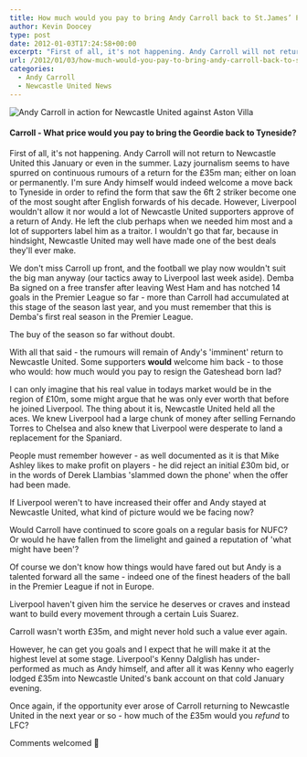 ```yaml
---
title: How much would you pay to bring Andy Carroll back to St.James’ Park?
author: Kevin Doocey
type: post
date: 2012-01-03T17:24:58+00:00
excerpt: "First of all, it's not happening. Andy Carroll will not return to Newcastle United this January or even in the summer. Lazy journalism seems to have spurred on continuous rumours of.."
url: /2012/01/03/how-much-would-you-pay-to-bring-andy-carroll-back-to-st-james-park/
categories:
  - Andy Carroll
  - Newcastle United News
---
```


![Andy Carroll in action for Newcastle United against Aston Villa](https://www.tynetime.com/wp-content/uploads/2012/01/Andy-Carroll-LFC.jpg "Andy-Carroll-LFC")

#### Carroll - What price would you pay to bring the Geordie back to Tyneside?

First of all, it's not happening. Andy Carroll will not return to Newcastle United this January or even in the summer. Lazy journalism seems to have spurred on continuous rumours of a return for the £35m man; either on loan or permanently. I'm sure Andy himself would indeed welcome a move back to Tyneside in order to refind the form that saw the 6ft 2 striker become one of the most sought  after English forwards of his decade. However, Liverpool wouldn't allow it nor would a lot of Newcastle United supporters approve of a return of Andy. He left the club perhaps when we needed him most and a lot of supporters label him as a traitor. I wouldn't go that far, because in hindsight, Newcastle United may well have made one of the best deals they'll ever make.

We don't miss Carroll up front, and the football we play now wouldn't suit the big man anyway (our tactics away to Liverpool last week aside). Demba Ba signed on a free transfer after leaving West Ham and has notched 14 goals in the Premier League so far - more than Carroll had accumulated at this stage of the season last year, and you must remember that this is Demba's first real season in the Premier League.

The buy of the season so far without doubt.

With all that said - the rumours will remain of Andy's 'imminent' return to Newcastle United. Some supporters **would** welcome him back - to those who would: how much would you pay to resign the Gateshead born lad?

I can only imagine that his real value in todays market would be in the region of £10m, some might argue that he was only ever worth that before he joined Liverpool. The thing about it is, Newcastle United held all the aces. We knew Liverpool had a large chunk of money after selling Fernando Torres to Chelsea and also knew that Liverpool were desperate to land a replacement for the Spaniard.

People must remember however - as well documented as it is that Mike Ashley likes to make profit on players - he did reject an initial £30m bid, or in the words of Derek Llambias 'slammed down the phone' when the offer had been made.

If Liverpool weren't to have increased their offer and Andy stayed at Newcastle United, what kind of picture would we be facing now?

Would Carroll have continued to score goals on a regular basis for NUFC? Or would he have fallen from the limelight and gained a reputation of 'what might have been'?

Of course we don't know how things would have fared out but Andy is a talented forward all the same - indeed one of the finest headers of the ball in the Premier League if not in Europe.

Liverpool haven't given him the service he deserves or craves and instead want to build every movement through a certain Luis Suarez.

Carroll wasn't worth £35m, and might never hold such a value ever again.

However, he can get you goals and I expect that he will make it at the highest level at some stage. Liverpool's Kenny Dalglish has under-performed as much as Andy himself, and after all it was Kenny who eagerly lodged £35m into Newcastle United's bank account on that cold January evening.

Once again, if the opportunity ever arose of Carroll returning to Newcastle United in the next year or so - how much of the £35m would you _refund_ to LFC?

Comments welcomed 🙂
